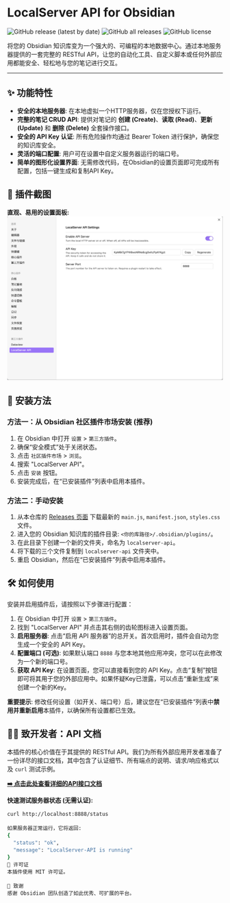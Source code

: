 # LocalServer API for Obsidian

![GitHub release (latest by date)](https://img.shields.io/github/v/release/<YOUR_GITHUB_USERNAME>/<YOUR_REPO_NAME>)
![GitHub all releases](https://img.shields.io/github/downloads/<YOUR_GITHUB_USERNAME>/<YOUR_REPO_NAME>/total)
![GitHub license](https://img.shields.io/github/license/<YOUR_GITHUB_USERNAME>/<YOUR_REPO_NAME>)

将您的 Obsidian 知识库变为一个强大的、可编程的本地数据中心。通过本地服务器提供的一套完整的 RESTful API，让您的自动化工具、自定义脚本或任何外部应用都能安全、轻松地与您的笔记进行交互。

---

## ✨ 功能特性

* **安全的本地服务器**: 在本地虚拟一个HTTP服务器，仅在您授权下运行。
* **完整的笔记 CRUD API**: 提供对笔记的 **创建 (Create)**、**读取 (Read)**、**更新 (Update)** 和 **删除 (Delete)** 全套操作接口。
* **安全的 API Key 认证**: 所有危险操作均通过 Bearer Token 进行保护，确保您的知识库安全。
* **灵活的端口配置**: 用户可在设置中自定义服务器运行的端口号。
* **简单的图形化设置界面**: 无需修改代码，在Obsidian的设置页面即可完成所有配置，包括一键生成和复制API Key。

## 📸 插件截图

**直观、易用的设置面板:**
![插件设置面板截图](https://github.com/Yant2023/obsidian-localserver-api/blob/main/images/settings-panel-screenshot.png)

## 🚀 安装方法

### 方法一：从 Obsidian 社区插件市场安装 (推荐)

1.  在 Obsidian 中打开 `设置` > `第三方插件`。
2.  确保“安全模式”处于关闭状态。
3.  点击 `社区插件市场` > `浏览`。
4.  搜索 "LocalServer API"。
5.  点击 `安装` 按钮。
6.  安装完成后，在“已安装插件”列表中启用本插件。

### 方法二：手动安装

1.  从本仓库的 [Releases 页面](https://github.com/Yant2023/obsidian-localserver-api/releases) 下载最新的 `main.js`, `manifest.json`, `styles.css` 文件。
2.  进入您的 Obsidian 知识库的插件目录: `<你的库路径>/.obsidian/plugins/`。
3.  在此目录下创建一个新的文件夹，命名为 `localserver-api`。
4.  将下载的三个文件复制到 `localserver-api` 文件夹中。
5.  重启 Obsidian，然后在“已安装插件”列表中启用本插件。

## 🛠️ 如何使用

安装并启用插件后，请按照以下步骤进行配置：

1.  在 Obsidian 中打开 `设置` > `第三方插件`。
2.  找到 "LocalServer API" 并点击其右侧的齿轮图标进入设置页面。
3.  **启用服务器**: 点击“启用 API 服务器”的总开关。首次启用时，插件会自动为您生成一个安全的 API Key。
4.  **配置端口 (可选)**: 如果默认端口 `8888` 与您本地其他应用冲突，您可以在此修改为一个新的端口号。
5.  **获取 API Key**: 在设置页面，您可以直接看到您的 API Key。点击“复制”按钮即可将其用于您的外部应用中。如果怀疑Key已泄露，可以点击“重新生成”来创建一个新的Key。

**重要提示**: 修改任何设置（如开关、端口号）后，建议您在“已安装插件”列表中**禁用并重新启用**本插件，以确保所有设置都已生效。

## 👨‍💻 致开发者：API 文档

本插件的核心价值在于其提供的 RESTful API。我们为所有外部应用开发者准备了一份详尽的接口文档，其中包含了认证细节、所有端点的说明、请求/响应格式以及 `curl` 测试示例。

**[➡️ 点击此处查看详细的API接口文档](API.md)**

**快速测试服务器状态 (无需认证):**
```bash
curl http://localhost:8888/status

如果服务器正常运行，它将返回:
{
  "status": "ok",
  "message": "LocalServer-API is running"
}
📄 许可证
本插件使用 MIT 许可证。

🙏 致谢
感谢 Obsidian 团队创造了如此优秀、可扩展的平台。